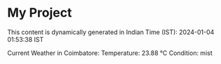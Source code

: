 # My Project

This content is dynamically generated in Indian Time (IST): 2024-01-04 01:53:38 IST


Current Weather in Coimbatore:
Temperature: 23.88 °C
Condition: mist
